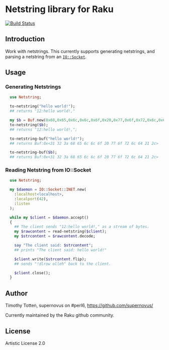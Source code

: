 # Netstring library for Raku

[![Build Status](https://travis-ci.org/raku-community-modules/perl6-netstring.svg?branch=master)](https://travis-ci.org/raku-community-modules/perl6-netstring)

## Introduction

Work with netstrings. This currently supports generating netstrings, and
parsing a netstring from an [`IO::Socket`](https://docs.raku.org/type/IO::Socket).

## Usage

### Generating Netstrings

```Raku
  use Netstring;

  to-netstring("hello world!");
  ## returns "12:hello world!,"

  my $b = Buf.new(0x68,0x65,0x6c,0x6c,0x6f,0x20,0x77,0x6f,0x72,0x6c,0x64,0x21);
  to-netstring($b);
  ## returns "12:hello world!,";

  to-netstring-buf("hello world!");
  ## returns Buf:0x<31 32 3a 68 65 6c 6c 6f 20 77 6f 72 6c 64 21 2c>

  to-netstring-buf($b);
  ## returns Buf:0x<31 32 3a 68 65 6c 6c 6f 20 77 6f 72 6c 64 21 2c>

```

### Reading Netstring from IO::Socket

```Raku
  use Netstring;

  my $daemon = IO::Socket::INET.new(
    :localhost<localhost>,
    :localport(42),
    :listen
  );

  while my $client = $daemon.accept()
  {
    ## The client sends "12:hello world!," as a stream of bytes.
    my $rawcontent = read-netstring($client);
    my $strcontent = $rawcontent.decode;

    say "The client said: $strcontent";
    ## prints "The client said: hello world!"

    $client.write($strcontent.flip);
    ## sends "!dlrow olleh" back to the client.

    $client.close();
  }

```

## Author 

Timothy Totten, supernovus on #perl6, https://github.com/supernovus/

Currently maintained by the Raku github community.

## License

Artistic License 2.0

